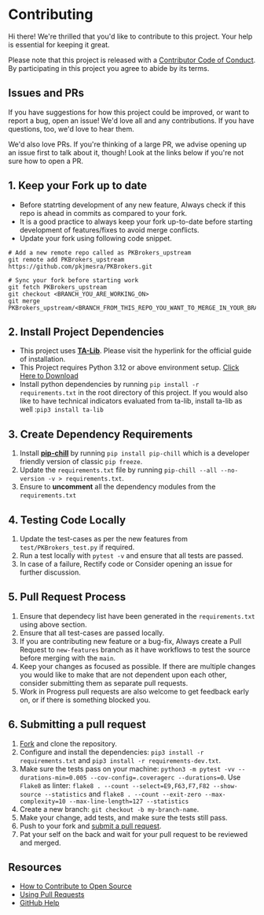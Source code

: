 [code-of-conduct]: CODE_OF_CONDUCT.md
[fork]: https://github.com/pkjmesra/PKBrokers/fork
[pr]: https://github.com/pkjmesra/PKBrokers/compare

# Contributing

Hi there! We're thrilled that you'd like to contribute to this project. Your help is essential for keeping it great.

Please note that this project is released with a [Contributor Code of Conduct][code-of-conduct]. By participating in this project you agree to abide by its terms.

## Issues and PRs

If you have suggestions for how this project could be improved, or want to report a bug, open an issue! We'd love all and any contributions. If you have questions, too, we'd love to hear them.

We'd also love PRs. If you're thinking of a large PR, we advise opening up an issue first to talk about it, though! Look at the links below if you're not sure how to open a PR.

## 1. Keep your Fork up to date
* Before statrting development of any new feature, Always check if this repo is ahead in commits as compared to your fork.
* It is a good practice to always keep your fork up-to-date before starting development of features/fixes to avoid merge conflicts.
* Update your fork using following code snippet.
```
# Add a new remote repo called as PKBrokers_upstream
git remote add PKBrokers_upstream https://github.com/pkjmesra/PKBrokers.git

# Sync your fork before starting work
git fetch PKBrokers_upstream
git checkout <BRANCH_YOU_ARE_WORKING_ON>
git merge PKBrokers_upstream/<BRANCH_FROM_THIS_REPO_YOU_WANT_TO_MERGE_IN_YOUR_BRANCH>
```

## 2. Install Project Dependencies

* This project uses [**TA-Lib**](https://github.com/mrjbq7/ta-lib). Please visit the hyperlink for the official guide of installation.
* This Project requires Python 3.12 or above environment setup. [Click Here to Download](https://www.python.org/downloads/)
* Install python dependencies by running `pip install -r requirements.txt` in the root directory of this project. If you would also like to have technical indicators evaluated from ta-lib, install ta-lib as well :`pip3 install ta-lib`

## 3. Create Dependency Requirements

1. Install [**pip-chill**](https://pypi.org/project/pip-chill/) by running `pip install pip-chill` which is a developer friendly version of classic `pip freeze`.
2. Update the `requirements.txt` file by running `pip-chill --all --no-version -v > requirements.txt`.
3. Ensure to **uncomment** all the dependency modules from the `requirements.txt`

## 4. Testing Code Locally

1. Update the test-cases as per the new features from `test/PKBrokers_test.py` if required.
2. Run a test locally with `pytest -v` and ensure that all tests are passed.
3. In case of a failure, Rectify code or Consider opening an issue for further discussion.

## 5. Pull Request Process

1. Ensure that dependecy list have been generated in the `requirements.txt` using above section.
2. Ensure that all test-cases are passed locally.
3. If you are contributing new feature or a bug-fix, Always create a Pull Request to `new-features` branch as it have workflows to test the source before merging with the `main`.
4. Keep your changes as focused as possible. If there are multiple changes you would like to make that are not dependent upon each other, consider submitting them as separate pull requests.
5. Work in Progress pull requests are also welcome to get feedback early on, or if there is something blocked you.

## 6. Submitting a pull request

1. [Fork][fork] and clone the repository.
1. Configure and install the dependencies: `pip3 install -r requirements.txt` and `pip3 install -r requirements-dev.txt`.
1. Make sure the tests pass on your machine: `python3 -m pytest -vv --durations-min=0.005 --cov-config=.coveragerc --durations=0`. Use `Flake8` as linter: `flake8 . --count --select=E9,F63,F7,F82 --show-source --statistics` and `flake8 . --count --exit-zero --max-complexity=10 --max-line-length=127 --statistics`
1. Create a new branch: `git checkout -b my-branch-name`.
1. Make your change, add tests, and make sure the tests still pass.
1. Push to your fork and [submit a pull request][pr].
1. Pat your self on the back and wait for your pull request to be reviewed and merged.

## Resources

- [How to Contribute to Open Source](https://opensource.guide/how-to-contribute/)
- [Using Pull Requests](https://help.github.com/articles/about-pull-requests/)
- [GitHub Help](https://help.github.com)
